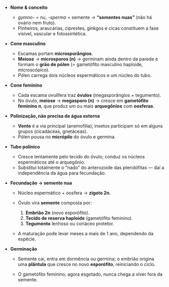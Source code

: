 - **Nome & conceito**
    - _gymno-_ = nu, _-sperma_ = semente → **“sementes nuas”** (não há ovário nem fruto).
    - Pinheiros, araucárias, ciprestes, ginkgos e cicas constituem a fase visível, vascular e fotossintética.
        
- **Cone masculino**
    - Escamas portam **microsporângios**.
    - **Meiose** → **microsporos (n)** → germinam ainda dentro da parede e formam o **grão de pólen** (= gametófito masculino haploide, microscópico).
    - Pólen carrega dois núcleos espermáticos e um núcleo do tubo.
        
- **Cone feminino**
    - Cada escama ovulífera traz **óvulos** (megasporângios + tegumento).
    - No óvulo, **meiose** → **megasporo (n)** → cresce em **gametófito feminino n**, que produz um ou mais **arquegônios** com **oosferas**.
        
- **Polinização, não precisa de água externa**
    - **Vento** é a via principal (anemofilia); insetos participam só em alguns grupos (cicadáceas, gnetáceas).        
    - Pólen pousa no **micrópilo** do óvulo e germina.
        
- **Tubo polínico**
    - Cresce lentamente pelo tecido do óvulo; conduz os núcleos espermáticos até o arquegônio.
    - Substitui totalmente o “nado” do anterozoide das pteridófitas — daí a independência da água para fecundação.
        
- **Fecundação → semente nua**
    - Núcleo espermático + oosfera → **zigoto 2n**.
    - Óvulo vira **semente** composta por:
        1. **Embrião 2n** (novo esporófito).
        2. **Tecido de reserva haploide** (gametófito feminino).
        3. **Tegumento** lenhoso ou coriáceo protetor.
            
    - A maturação pode levar meses a mais de 1 ano, dependendo da espécie.
        
- **Germinação**
    
    - Semente cai, entra em dormência ou germina; o embrião origina uma **plântula** que cresce no novo **esporófito**, reiniciando o ciclo.
        
    - O gametófito feminino, agora esgotado, nunca chega a viver fora da semente.